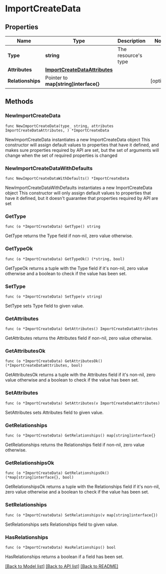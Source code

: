# ImportCreateData

## Properties

Name | Type | Description | Notes
------------ | ------------- | ------------- | -------------
**Type** | **string** | The resource&#39;s type | 
**Attributes** | [**ImportCreateDataAttributes**](ImportCreateDataAttributes.md) |  | 
**Relationships** | Pointer to **map[string]interface{}** |  | [optional] 

## Methods

### NewImportCreateData

`func NewImportCreateData(type_ string, attributes ImportCreateDataAttributes, ) *ImportCreateData`

NewImportCreateData instantiates a new ImportCreateData object
This constructor will assign default values to properties that have it defined,
and makes sure properties required by API are set, but the set of arguments
will change when the set of required properties is changed

### NewImportCreateDataWithDefaults

`func NewImportCreateDataWithDefaults() *ImportCreateData`

NewImportCreateDataWithDefaults instantiates a new ImportCreateData object
This constructor will only assign default values to properties that have it defined,
but it doesn't guarantee that properties required by API are set

### GetType

`func (o *ImportCreateData) GetType() string`

GetType returns the Type field if non-nil, zero value otherwise.

### GetTypeOk

`func (o *ImportCreateData) GetTypeOk() (*string, bool)`

GetTypeOk returns a tuple with the Type field if it's non-nil, zero value otherwise
and a boolean to check if the value has been set.

### SetType

`func (o *ImportCreateData) SetType(v string)`

SetType sets Type field to given value.


### GetAttributes

`func (o *ImportCreateData) GetAttributes() ImportCreateDataAttributes`

GetAttributes returns the Attributes field if non-nil, zero value otherwise.

### GetAttributesOk

`func (o *ImportCreateData) GetAttributesOk() (*ImportCreateDataAttributes, bool)`

GetAttributesOk returns a tuple with the Attributes field if it's non-nil, zero value otherwise
and a boolean to check if the value has been set.

### SetAttributes

`func (o *ImportCreateData) SetAttributes(v ImportCreateDataAttributes)`

SetAttributes sets Attributes field to given value.


### GetRelationships

`func (o *ImportCreateData) GetRelationships() map[string]interface{}`

GetRelationships returns the Relationships field if non-nil, zero value otherwise.

### GetRelationshipsOk

`func (o *ImportCreateData) GetRelationshipsOk() (*map[string]interface{}, bool)`

GetRelationshipsOk returns a tuple with the Relationships field if it's non-nil, zero value otherwise
and a boolean to check if the value has been set.

### SetRelationships

`func (o *ImportCreateData) SetRelationships(v map[string]interface{})`

SetRelationships sets Relationships field to given value.

### HasRelationships

`func (o *ImportCreateData) HasRelationships() bool`

HasRelationships returns a boolean if a field has been set.


[[Back to Model list]](../README.md#documentation-for-models) [[Back to API list]](../README.md#documentation-for-api-endpoints) [[Back to README]](../README.md)


